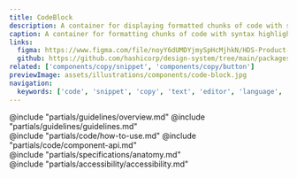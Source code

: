 ```yaml
---
title: CodeBlock
description: A container for displaying formatted chunks of code with syntax highlighting and related features.
caption: A container for formatting chunks of code with syntax highlighting.
links:
  figma: https://www.figma.com/file/noyY6dUMDYjmySpHcMjhkN/HDS-Product---Components?type=design&node-id=44796%3A2786&mode=design&t=pZ5PoxE7Q7U0kDaa-1
  github: https://github.com/hashicorp/design-system/tree/main/packages/components/addon/components/hds/code-block
related: ['components/copy/snippet', 'components/copy/button']
previewImage: assets/illustrations/components/code-block.jpg
navigation:
  keywords: ['code', 'snippet', 'copy', 'text', 'editor', 'language', 'example', 'syntax', 'highlight']
---
```


<section data-tab="Guidelines">
  @include "partials/guidelines/overview.md"
  @include "partials/guidelines/guidelines.md"
</section>

<section data-tab="Code">
  @include "partials/code/how-to-use.md"
  @include "partials/code/component-api.md"
</section>

<section data-tab="Specifications">
  @include "partials/specifications/anatomy.md"
</section>

<section data-tab="Accessibility">
  @include "partials/accessibility/accessibility.md"
</section>
